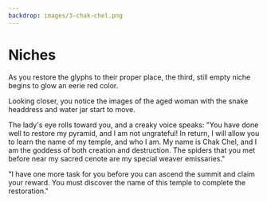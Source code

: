 ```yaml
---
backdrop: images/3-chak-chel.png
---
```


# Niches

As you restore the glyphs to their proper place, the third, still empty niche begins to glow an eerie red color.

Looking closer, you notice the images of the aged woman with the snake headdress and water jar start to move.

The lady's eye rolls toward you, and a creaky voice speaks: "You have done well to restore my pyramid, and I am not ungrateful! In return, I will allow you to learn the name of my temple, and who I am. My name is Chak Chel, and I am the goddess of both creation and destruction. The spiders that you met before near my sacred cenote are my special weaver emissaries."

"I have one more task for you before you can ascend the summit and claim your reward. You must discover the name of this temple to complete the restoration."

<Page url="900
" condition="none" action="Accept the challenge" />
